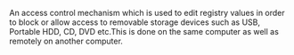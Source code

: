An access control mechanism which is used to edit registry values in order to block or allow access to removable storage devices such as USB, Portable HDD, CD, DVD etc.This is done on the same computer as well as remotely on another computer.
